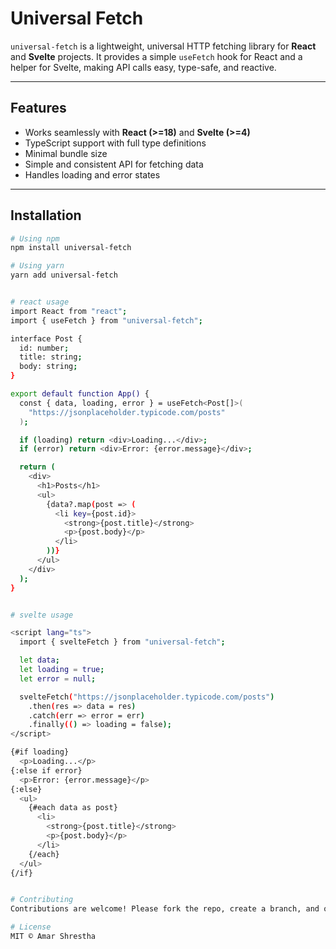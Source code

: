 # Universal Fetch

`universal-fetch` is a lightweight, universal HTTP fetching library for **React** and **Svelte** projects. It provides a simple `useFetch` hook for React and a helper for Svelte, making API calls easy, type-safe, and reactive.

---

## Features

- Works seamlessly with **React (>=18)** and **Svelte (>=4)**
- TypeScript support with full type definitions
- Minimal bundle size
- Simple and consistent API for fetching data
- Handles loading and error states

---

## Installation

```bash
# Using npm
npm install universal-fetch

# Using yarn
yarn add universal-fetch


# react usage
import React from "react";
import { useFetch } from "universal-fetch";

interface Post {
  id: number;
  title: string;
  body: string;
}

export default function App() {
  const { data, loading, error } = useFetch<Post[]>(
    "https://jsonplaceholder.typicode.com/posts"
  );

  if (loading) return <div>Loading...</div>;
  if (error) return <div>Error: {error.message}</div>;

  return (
    <div>
      <h1>Posts</h1>
      <ul>
        {data?.map(post => (
          <li key={post.id}>
            <strong>{post.title}</strong>
            <p>{post.body}</p>
          </li>
        ))}
      </ul>
    </div>
  );
}


# svelte usage

<script lang="ts">
  import { svelteFetch } from "universal-fetch";

  let data;
  let loading = true;
  let error = null;

  svelteFetch("https://jsonplaceholder.typicode.com/posts")
    .then(res => data = res)
    .catch(err => error = err)
    .finally(() => loading = false);
</script>

{#if loading}
  <p>Loading...</p>
{:else if error}
  <p>Error: {error.message}</p>
{:else}
  <ul>
    {#each data as post}
      <li>
        <strong>{post.title}</strong>
        <p>{post.body}</p>
      </li>
    {/each}
  </ul>
{/if}


# Contributing
Contributions are welcome! Please fork the repo, create a branch, and open a pull request.

# License
MIT © Amar Shrestha



